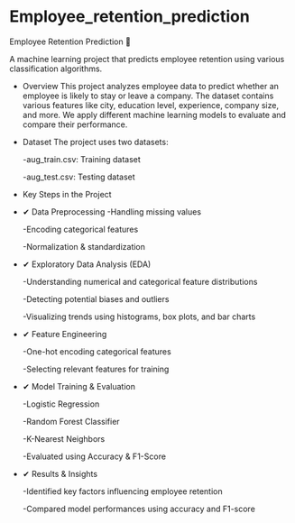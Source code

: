 # Employee_retention_prediction
Employee Retention Prediction 🚀

A machine learning project that predicts employee retention using various classification algorithms.

* Overview
This project analyzes employee data to predict whether an employee is likely to stay or leave a company. The dataset contains various features like city, education level, experience, company size, and more. We apply different machine learning models to evaluate and compare their performance.

* Dataset
The project uses two datasets:

  -aug_train.csv: Training dataset

  -aug_test.csv: Testing dataset


* Key Steps in the Project


* ✔ Data Preprocessing
  -Handling missing values
  
  -Encoding categorical features
  
  -Normalization & standardization


* ✔ Exploratory Data Analysis (EDA)

  -Understanding numerical and categorical feature distributions
  
  -Detecting potential biases and outliers
  
  -Visualizing trends using histograms, box plots, and bar charts


* ✔ Feature Engineering

  -One-hot encoding categorical features
  
  -Selecting relevant features for training

* ✔ Model Training & Evaluation

  -Logistic Regression
  
  -Random Forest Classifier
  
  -K-Nearest Neighbors
  
  -Evaluated using Accuracy & F1-Score

* ✔ Results & Insights

    -Identified key factors influencing employee retention
  
    -Compared model performances using accuracy and F1-score
